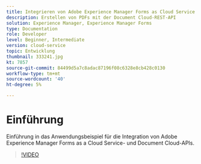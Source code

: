 ```yaml
---
title: Integrieren von Adobe Experience Manager Forms as Cloud Service in Document Cloud
description: Erstellen von PDFs mit der Document Cloud-REST-API
solution: Experience Manager, Experience Manager Forms
type: Documentation
role: Developer
level: Beginner, Intermediate
version: cloud-service
topic: Entwicklung
thumbnail: 333241.jpg
kt: 7857
source-git-commit: 84499d5a7c8adac87196f08c6328e8cb428c0130
workflow-type: tm+mt
source-wordcount: '40'
ht-degree: 5%

---
```





# Einführung

Einführung in das Anwendungsbeispiel für die Integration von Adobe Experience Manager Forms as a Cloud Service- und Document Cloud-APIs.

>[!VIDEO](https://video.tv.adobe.com/v/333241/?quality=12&learn=on)

